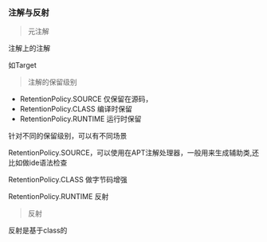 ### 注解与反射

> 元注解

注解上的注解

如Target



> 注解的保留级别

- RetentionPolicy.SOURCE 仅保留在源码，
- RetentionPolicy.CLASS 编译时保留
- RetentionPolicy.RUNTIME 运行时保留

针对不同的保留级别，可以有不同场景

RetentionPolicy.SOURCE，可以使用在APT注解处理器，一般用来生成辅助类,还比如做ide语法检查

RetentionPolicy.CLASS 做字节码增强

RetentionPolicy.RUNTIME  反射



> 反射

反射是基于class的

